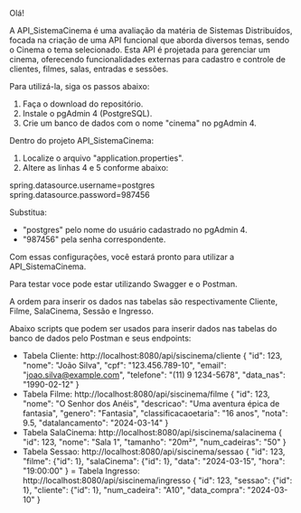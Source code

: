 Olá!

A API_SistemaCinema é uma avaliação da matéria de Sistemas Distribuídos, focada na criação de uma API funcional que aborda diversos temas, sendo o Cinema o tema selecionado. Esta API é projetada para gerenciar um cinema, oferecendo funcionalidades externas para cadastro e controle de clientes, filmes, salas, entradas e sessões.

Para utilizá-la, siga os passos abaixo:

1. Faça o download do repositório.
2. Instale o pgAdmin 4 (PostgreSQL).
3. Crie um banco de dados com o nome "cinema" no pgAdmin 4.

Dentro do projeto API_SistemaCinema:

1. Localize o arquivo "application.properties".
2. Altere as linhas 4 e 5 conforme abaixo:

spring.datasource.username=postgres
spring.datasource.password=987456

Substitua:

- "postgres" pelo nome do usuário cadastrado no pgAdmin 4.
- "987456" pela senha correspondente.

Com essas configurações, você estará pronto para utilizar a API_SistemaCinema.

Para testar voce pode estar utilizando Swagger e o Postman.

A ordem para inserir os dados nas tabelas são respectivamente Cliente, Filme, SalaCinema, Sessão e Ingresso.

Abaixo scripts que podem ser usados para inserir dados nas tabelas do banco de dados pelo Postman e seus endpoints:

- Tabela Cliente: http://localhost:8080/api/siscinema/cliente
{
"id": 123,
"nome": "João Silva",
"cpf": "123.456.789-10",
"email": "joao.silva@example.com",
"telefone": "(11) 9 1234-5678",
"data_nas": "1990-02-12"
}
- Tabela Filme: http://localhost:8080/api/siscinema/filme
{
    "id": 123,
    "nome": "O Senhor dos Anéis",
    "descricao": "Uma aventura épica de fantasia",
    "genero": "Fantasia",
    "classificacaoetaria": "16 anos",
    "nota": 9.5,
    "datalancamento": "2024-03-14"
}
- Tabela SalaCinema: http://localhost:8080/api/siscinema/salacinema
{
"id": 123,
"nome": "Sala 1",
"tamanho": "20m²",
"num_cadeiras": "50"
}
- Tabela Sessao: http://localhost:8080/api/siscinema/sessao
{
    "id": 123,
    "filme": {"id": 1},
    "salaCinema": {"id": 1},
    "data": "2024-03-15",
    "hora": "19:00:00"
}
= Tabela Ingresso: http://localhost:8080/api/siscinema/ingresso
{
"id": 123,
"sessao": {"id": 1},
"cliente": {"id": 1},
"num_cadeira": "A10",
"data_compra": "2024-03-10"
}
